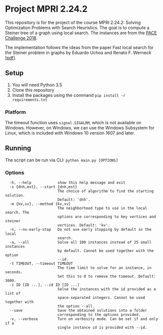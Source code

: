 # Project MPRI 2.24.2

This repository is for the project of the course MPRI 2.24.2: Solving Optimization Problems with Search Heuristics. The goal is to compute a Steiner tree of a graph using local search. The instances are from the [PACE Challenge 2018](https://pacechallenge.wordpress.com/pace-2018/).

The implementation follows the ideas from the paper Fast local search for the Steiner problem in graphs by Eduardo Uchoa and Renato F. Werneck [[pdf](https://renatowerneck.files.wordpress.com/2016/06/uw12-steiner-ls.pdf)].

## Setup

1. You will need Python 3.5
2. Clone this repository
3. Install the packages using the command `pip install -r requirements.txt`

### Platform
The timeout function uses `signal.SIGALRM`, which is not available on Windows. However, on Windows, we can use the Windows Subsystem for Linux, which is included with Windows 10 version 1607 and later.

## Running

The script can be run via CLI: `python main.py [OPTIONS]`

### Options

```
  -h, --help            show this help message and exit
  -s {dnh,mst}, --start {dnh,mst}
                        The choice of algorithm to find the starting solution.
                        Default: 'dnh'.
  -m {kv,sv}, --method {kv,sv}
                        The neighborhood type to use in the local search. The
                        options are corresponding to key vertices and steiner
                        vertices. Default: 'kv'.
  -n, --no-early-stop   Do not use early stopping by default in the local
                        search.
  -a, --all             Solve all 100 instances instead of 25 small instances
                        by default. Cannot be used together with the option
                        --id.
  -t TIMEOUT, --timeout TIMEOUT
                        The time limit to solve for an instance, in seconds.
                        Set this to 0 to remove the timeout. Default: 3600.
  -i ID [ID ...], --id ID [ID ...]
                        Solve the instances with the id provided as a list of
                        space-separated integers. Cannot be used together with
                        the option --all.
  --save                Save the obtained solutions into a folder
                        corresponding to the options provided.
  -v, --verbose         Turn on verbosity mode. Can be set if and only if a
                        single instance id is provided with --id.
```

